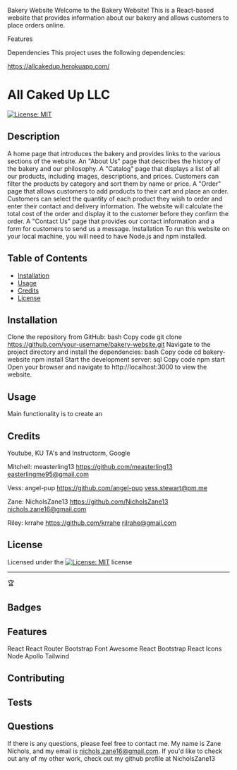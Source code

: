 Bakery Website
Welcome to the Bakery Website! This is a React-based website that provides information about our bakery and allows customers to place orders online.

Features

Dependencies
This project uses the following dependencies:

https://allcakedup.herokuapp.com/

# All Caked Up LLC

[![License: MIT](https://img.shields.io/badge/License-MIT-yellow.svg)](https://opensource.org/licenses/MIT)

## Description

A home page that introduces the bakery and provides links to the various sections of the website.
An "About Us" page that describes the history of the bakery and our philosophy.
A "Catalog" page that displays a list of all our products, including images, descriptions, and prices. Customers can filter the products by category and sort them by name or price.
A "Order" page that allows customers to add products to their cart and place an order. Customers can select the quantity of each product they wish to order and enter their contact and delivery information. The website will calculate the total cost of the order and display it to the customer before they confirm the order.
A "Contact Us" page that provides our contact information and a form for customers to send us a message.
Installation
To run this website on your local machine, you will need to have Node.js and npm installed.

## Table of Contents

- [Installation](#installation)
- [Usage](#usage)
- [Credits](#credits)
- [License](#license)

## Installation

Clone the repository from GitHub:
bash
Copy code
git clone https://github.com/your-username/bakery-website.git
Navigate to the project directory and install the dependencies:
bash
Copy code
cd bakery-website
npm install
Start the development server:
sql
Copy code
npm start
Open your browser and navigate to http://localhost:3000 to view the website.

## Usage

Main functionality is to create an

## Credits

Youtube, KU TA's and Instructorm, Google

Mitchell:
measterling13
https://github.com/measterling13
easterlingme95@gmail.com

Vess:
angel-pup
https://github.com/angel-pup
vess.stewart@pm.me

Zane:
NicholsZane13
https://github.com/NicholsZane13
nichols.zane16@gmail.com

Riley:
krrahe
https://github.com/krrahe
rilrahe@gmail.com

## License

Licensed under the [![License: MIT](https://img.shields.io/badge/License-MIT-yellow.svg)](https://opensource.org/licenses/MIT) license

---

🏆

## Badges

## Features

React
React Router
Bootstrap
Font Awesome
React Bootstrap
React Icons
Node
Apollo
Tailwind

## Contributing

## Tests

## Questions

If there is any questions, please feel free to contact me. My name is Zane Nichols, and my email is nichols.zane16@gmail.com.
If you'd like to check out any of my other work, check out my github profile at NicholsZane13
